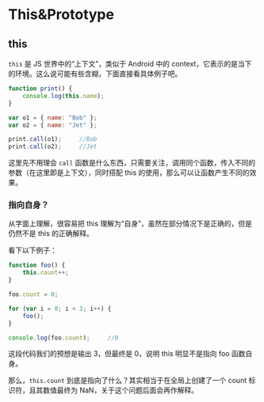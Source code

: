 # This&Prototype

## this

`this` 是 JS 世界中的“上下文”，类似于 Android 中的 context，它表示的是当下的环境。这么说可能有些含糊，下面直接看具体例子吧。

```js
function print() {
    console.log(this.name);
}

var o1 = { name: "Bob" };
var o2 = { name: "Jet" };

print.call(o1);		//Bob
print.call(o2);		//Jet
```

这里先不用理会 `call` 函数是什么东西，只需要关注，调用同个函数，传入不同的参数（在这里即是上下文），同时搭配 this 的使用，那么可以让函数产生不同的效果。

### 指向自身？

从字面上理解，很容易把 this 理解为“自身”，虽然在部分情况下是正确的，但是仍然不是 this 的正确解释。

看下以下例子：

```js
function foo() {
    this.count++;
}

foo.count = 0;

for (var i = 0; i < 3; i++) {
    foo();
}

console.log(foo.count);		//0
```

这段代码我们的预想是输出 3，但最终是 0，说明 this 明显不是指向 foo 函数自身。

那么，`this.count` 到底是指向了什么？其实相当于在全局上创建了一个 count 标识符，且其数值最终为 NaN，关于这个问题后面会再作解释。